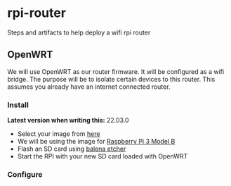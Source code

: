 # rpi-router
Steps and artifacts to help deploy a wifi rpi router

## OpenWRT
We will use OpenWRT as our router firmware. It will be configured as a wifi bridge. The purpose will be to isolate certain devices to this router. This assumes you already have an internet connected router.

### Install
**Latest version when writing this:** 22.03.0
- Select your image from [here](https://openwrt.org/toh/raspberry_pi_foundation/raspberry_pi)
- We will be using the image for [Raspberry Pi 3 Model B](https://downloads.openwrt.org/releases/22.03.0/targets/bcm27xx/bcm2710/openwrt-22.03.0-bcm27xx-bcm2710-rpi-3-ext4-factory.img.gz)
- Flash an SD card using [balena etcher](https://www.balena.io/etcher/)
- Start the RPI with your new SD card loaded with OpenWRT

### Configure
